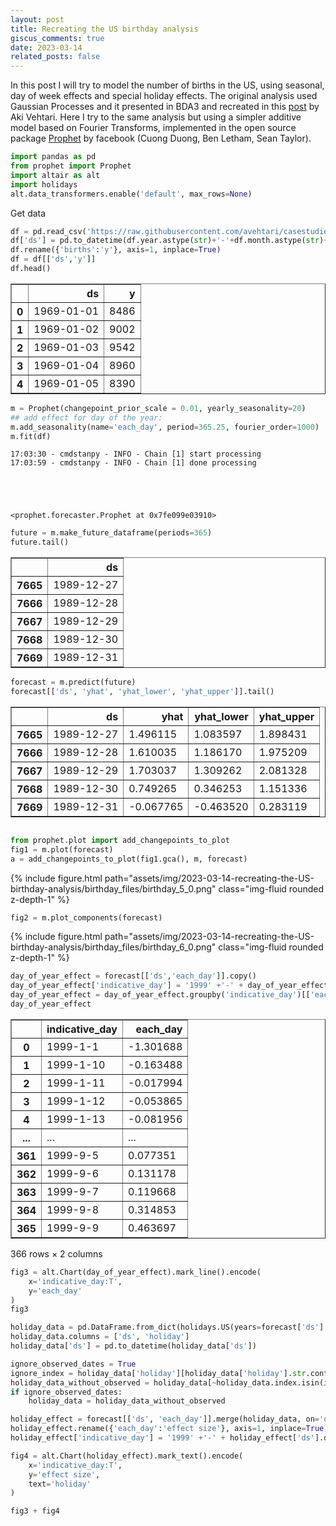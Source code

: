 ```yaml
---
layout: post
title: Recreating the US birthday analysis
giscus_comments: true
date: 2023-03-14
related_posts: false
---
```


In this post I will try to model the number of births in the US, using seasonal, day of week effects and special holiday effects. 
The original analysis used Gaussian Processes and it presented in BDA3 and recreated in this [post](https://avehtari.github.io/casestudies/Birthdays/birthdays.html) by Aki Vehtari.
Here I try to the same analysis but using a simpler additive model based on Fourier Transforms, implemented in the open source package [Prophet](https://facebook.github.io/prophet/) by facebook (Cuong Duong, Ben Letham, Sean Taylor).


```python
import pandas as pd
from prophet import Prophet
import altair as alt
import holidays
alt.data_transformers.enable('default', max_rows=None)
```

Get data
```python
df = pd.read_csv('https://raw.githubusercontent.com/avehtari/casestudies/master/Birthdays/data/births_usa_1969.csv')
df['ds'] = pd.to_datetime(df.year.astype(str)+'-'+df.month.astype(str)+'-'+df.day.astype(str))
df.rename({'births':'y'}, axis=1, inplace=True)
df = df[['ds','y']]
df.head()
```




<div>
<style scoped>
    .dataframe tbody tr th:only-of-type {
        vertical-align: middle;
    }

    .dataframe tbody tr th {
        vertical-align: top;
    }

    .dataframe thead th {
        text-align: right;
    }
</style>
<table border="1" class="dataframe">
  <thead>
    <tr style="text-align: right;">
      <th></th>
      <th>ds</th>
      <th>y</th>
    </tr>
  </thead>
  <tbody>
    <tr>
      <th>0</th>
      <td>1969-01-01</td>
      <td>8486</td>
    </tr>
    <tr>
      <th>1</th>
      <td>1969-01-02</td>
      <td>9002</td>
    </tr>
    <tr>
      <th>2</th>
      <td>1969-01-03</td>
      <td>9542</td>
    </tr>
    <tr>
      <th>3</th>
      <td>1969-01-04</td>
      <td>8960</td>
    </tr>
    <tr>
      <th>4</th>
      <td>1969-01-05</td>
      <td>8390</td>
    </tr>
  </tbody>
</table>
</div>


```python
m = Prophet(changepoint_prior_scale = 0.01, yearly_seasonality=20)
## add effect for day of the year: 
m.add_seasonality(name='each_day', period=365.25, fourier_order=1000)
m.fit(df)
```

    17:03:30 - cmdstanpy - INFO - Chain [1] start processing
    17:03:59 - cmdstanpy - INFO - Chain [1] done processing





    <prophet.forecaster.Prophet at 0x7fe099e03910>




```python
future = m.make_future_dataframe(periods=365)
future.tail()
```




<div>
<style scoped>
    .dataframe tbody tr th:only-of-type {
        vertical-align: middle;
    }

    .dataframe tbody tr th {
        vertical-align: top;
    }

    .dataframe thead th {
        text-align: right;
    }
</style>
<table border="1" class="dataframe">
  <thead>
    <tr style="text-align: right;">
      <th></th>
      <th>ds</th>
    </tr>
  </thead>
  <tbody>
    <tr>
      <th>7665</th>
      <td>1989-12-27</td>
    </tr>
    <tr>
      <th>7666</th>
      <td>1989-12-28</td>
    </tr>
    <tr>
      <th>7667</th>
      <td>1989-12-29</td>
    </tr>
    <tr>
      <th>7668</th>
      <td>1989-12-30</td>
    </tr>
    <tr>
      <th>7669</th>
      <td>1989-12-31</td>
    </tr>
  </tbody>
</table>
</div>




```python
forecast = m.predict(future)
forecast[['ds', 'yhat', 'yhat_lower', 'yhat_upper']].tail()
```




<div>
<style scoped>
    .dataframe tbody tr th:only-of-type {
        vertical-align: middle;
    }

    .dataframe tbody tr th {
        vertical-align: top;
    }

    .dataframe thead th {
        text-align: right;
    }
</style>
<table border="1" class="dataframe">
  <thead>
    <tr style="text-align: right;">
      <th></th>
      <th>ds</th>
      <th>yhat</th>
      <th>yhat_lower</th>
      <th>yhat_upper</th>
    </tr>
  </thead>
  <tbody>
    <tr>
      <th>7665</th>
      <td>1989-12-27</td>
      <td>1.496115</td>
      <td>1.083597</td>
      <td>1.898431</td>
    </tr>
    <tr>
      <th>7666</th>
      <td>1989-12-28</td>
      <td>1.610035</td>
      <td>1.186170</td>
      <td>1.975209</td>
    </tr>
    <tr>
      <th>7667</th>
      <td>1989-12-29</td>
      <td>1.703037</td>
      <td>1.309262</td>
      <td>2.081328</td>
    </tr>
    <tr>
      <th>7668</th>
      <td>1989-12-30</td>
      <td>0.749265</td>
      <td>0.346253</td>
      <td>1.151336</td>
    </tr>
    <tr>
      <th>7669</th>
      <td>1989-12-31</td>
      <td>-0.067765</td>
      <td>-0.463520</td>
      <td>0.283119</td>
    </tr>
  </tbody>
</table>
</div>




```python

from prophet.plot import add_changepoints_to_plot
fig1 = m.plot(forecast)
a = add_changepoints_to_plot(fig1.gca(), m, forecast)
```


    
<div class="col-sm mt-3 mt-md-0">{% include figure.html path="assets/img/2023-03-14-recreating-the-US-birthday-analysis/birthday_files/birthday_5_0.png" class="img-fluid rounded z-depth-1" %} </div>


```python
fig2 = m.plot_components(forecast)

```
    
<div class="col-sm mt-3 mt-md-0">{% include figure.html path="assets/img/2023-03-14-recreating-the-US-birthday-analysis/birthday_files/birthday_6_0.png" class="img-fluid rounded z-depth-1" %} </div>
    



```python
day_of_year_effect = forecast[['ds','each_day']].copy()
day_of_year_effect['indicative_day'] = '1999' +'-' + day_of_year_effect['ds'].dt.month.astype(str) +'-' + day_of_year_effect['ds'].dt.day.astype(str)
day_of_year_effect = day_of_year_effect.groupby('indicative_day')[['each_day']].mean().reset_index()
day_of_year_effect
```




<div>
<style scoped>
    .dataframe tbody tr th:only-of-type {
        vertical-align: middle;
    }

    .dataframe tbody tr th {
        vertical-align: top;
    }

    .dataframe thead th {
        text-align: right;
    }
</style>
<table border="1" class="dataframe">
  <thead>
    <tr style="text-align: right;">
      <th></th>
      <th>indicative_day</th>
      <th>each_day</th>
    </tr>
  </thead>
  <tbody>
    <tr>
      <th>0</th>
      <td>1999-1-1</td>
      <td>-1.301688</td>
    </tr>
    <tr>
      <th>1</th>
      <td>1999-1-10</td>
      <td>-0.163488</td>
    </tr>
    <tr>
      <th>2</th>
      <td>1999-1-11</td>
      <td>-0.017994</td>
    </tr>
    <tr>
      <th>3</th>
      <td>1999-1-12</td>
      <td>-0.053865</td>
    </tr>
    <tr>
      <th>4</th>
      <td>1999-1-13</td>
      <td>-0.081956</td>
    </tr>
    <tr>
      <th>...</th>
      <td>...</td>
      <td>...</td>
    </tr>
    <tr>
      <th>361</th>
      <td>1999-9-5</td>
      <td>0.077351</td>
    </tr>
    <tr>
      <th>362</th>
      <td>1999-9-6</td>
      <td>0.131178</td>
    </tr>
    <tr>
      <th>363</th>
      <td>1999-9-7</td>
      <td>0.119668</td>
    </tr>
    <tr>
      <th>364</th>
      <td>1999-9-8</td>
      <td>0.314853</td>
    </tr>
    <tr>
      <th>365</th>
      <td>1999-9-9</td>
      <td>0.463697</td>
    </tr>
  </tbody>
</table>
<p>366 rows × 2 columns</p>
</div>




```python
fig3 = alt.Chart(day_of_year_effect).mark_line().encode(
    x='indicative_day:T',
    y='each_day'
)
fig3
```





<div id="altair-viz-590bf83eb3014f548538a076eca95d48"></div>
<script type="text/javascript">
  var VEGA_DEBUG = (typeof VEGA_DEBUG == "undefined") ? {} : VEGA_DEBUG;
  (function(spec, embedOpt){
    let outputDiv = document.currentScript.previousElementSibling;
    if (outputDiv.id !== "altair-viz-590bf83eb3014f548538a076eca95d48") {
      outputDiv = document.getElementById("altair-viz-590bf83eb3014f548538a076eca95d48");
    }
    const paths = {
      "vega": "https://cdn.jsdelivr.net/npm//vega@5?noext",
      "vega-lib": "https://cdn.jsdelivr.net/npm//vega-lib?noext",
      "vega-lite": "https://cdn.jsdelivr.net/npm//vega-lite@4.17.0?noext",
      "vega-embed": "https://cdn.jsdelivr.net/npm//vega-embed@6?noext",
    };

    function maybeLoadScript(lib, version) {
      var key = `${lib.replace("-", "")}_version`;
      return (VEGA_DEBUG[key] == version) ?
        Promise.resolve(paths[lib]) :
        new Promise(function(resolve, reject) {
          var s = document.createElement('script');
          document.getElementsByTagName("head")[0].appendChild(s);
          s.async = true;
          s.onload = () => {
            VEGA_DEBUG[key] = version;
            return resolve(paths[lib]);
          };
          s.onerror = () => reject(`Error loading script: ${paths[lib]}`);
          s.src = paths[lib];
        });
    }

    function showError(err) {
      outputDiv.innerHTML = `<div class="error" style="color:red;">${err}</div>`;
      throw err;
    }

    function displayChart(vegaEmbed) {
      vegaEmbed(outputDiv, spec, embedOpt)
        .catch(err => showError(`Javascript Error: ${err.message}<br>This usually means there's a typo in your chart specification. See the javascript console for the full traceback.`));
    }

    if(typeof define === "function" && define.amd) {
      requirejs.config({paths});
      require(["vega-embed"], displayChart, err => showError(`Error loading script: ${err.message}`));
    } else {
      maybeLoadScript("vega", "5")
        .then(() => maybeLoadScript("vega-lite", "4.17.0"))
        .then(() => maybeLoadScript("vega-embed", "6"))
        .catch(showError)
        .then(() => displayChart(vegaEmbed));
    }
  })({"config": {"view": {"continuousWidth": 400, "continuousHeight": 300}}, "data": {"name": "data-d6a4fe4b6c7f80adbcc45ab77e5c4508"}, "mark": "line", "encoding": {"x": {"field": "indicative_day", "type": "temporal"}, "y": {"field": "each_day", "type": "quantitative"}}, "$schema": "https://vega.github.io/schema/vega-lite/v4.17.0.json", "datasets": {"data-d6a4fe4b6c7f80adbcc45ab77e5c4508": [{"indicative_day": "1999-1-1", "each_day": -1.3016875285020422}, {"indicative_day": "1999-1-10", "each_day": -0.16348779645429776}, {"indicative_day": "1999-1-11", "each_day": -0.01799363473229105}, {"indicative_day": "1999-1-12", "each_day": -0.053864714811325556}, {"indicative_day": "1999-1-13", "each_day": -0.08195612409002818}, {"indicative_day": "1999-1-14", "each_day": -0.008688157468319534}, {"indicative_day": "1999-1-15", "each_day": -0.1077907759736848}, {"indicative_day": "1999-1-16", "each_day": -0.15654385325658118}, {"indicative_day": "1999-1-17", "each_day": -0.11327166657905499}, {"indicative_day": "1999-1-18", "each_day": -0.018325786951498894}, {"indicative_day": "1999-1-19", "each_day": -0.0550319646494107}, {"indicative_day": "1999-1-2", "each_day": -0.7940519061976484}, {"indicative_day": "1999-1-20", "each_day": -0.0739775903932631}, {"indicative_day": "1999-1-21", "each_day": -0.09966364345705354}, {"indicative_day": "1999-1-22", "each_day": -0.12716131314977103}, {"indicative_day": "1999-1-23", "each_day": -0.1759473082343611}, {"indicative_day": "1999-1-24", "each_day": -0.12606379621640026}, {"indicative_day": "1999-1-25", "each_day": -0.03244405748456434}, {"indicative_day": "1999-1-26", "each_day": -0.06733310638215294}, {"indicative_day": "1999-1-27", "each_day": -0.0760745101028437}, {"indicative_day": "1999-1-28", "each_day": -0.09360237469207534}, {"indicative_day": "1999-1-29", "each_day": -0.15886691634586803}, {"indicative_day": "1999-1-3", "each_day": -0.28328552464135265}, {"indicative_day": "1999-1-30", "each_day": -0.17254431073057888}, {"indicative_day": "1999-1-31", "each_day": -0.18472488039314644}, {"indicative_day": "1999-1-4", "each_day": -0.15351797251221702}, {"indicative_day": "1999-1-5", "each_day": -0.17984254588407791}, {"indicative_day": "1999-1-6", "each_day": -0.14312867596138898}, {"indicative_day": "1999-1-7", "each_day": -0.1504527587932818}, {"indicative_day": "1999-1-8", "each_day": -0.23718758734288178}, {"indicative_day": "1999-1-9", "each_day": -0.32163476756435966}, {"indicative_day": "1999-10-1", "each_day": 0.2699720545067486}, {"indicative_day": "1999-10-10", "each_day": 0.19135574568236033}, {"indicative_day": "1999-10-11", "each_day": 0.0563194193709628}, {"indicative_day": "1999-10-12", "each_day": 0.08229854826367111}, {"indicative_day": "1999-10-13", "each_day": -0.03682189218454544}, {"indicative_day": "1999-10-14", "each_day": 0.08728773290857703}, {"indicative_day": "1999-10-15", "each_day": 0.08354594912193834}, {"indicative_day": "1999-10-16", "each_day": 0.0017075501045705054}, {"indicative_day": "1999-10-17", "each_day": -0.008495581540153447}, {"indicative_day": "1999-10-18", "each_day": -0.054849720215038804}, {"indicative_day": "1999-10-19", "each_day": -0.04650212402519236}, {"indicative_day": "1999-10-2", "each_day": 0.24509803004906086}, {"indicative_day": "1999-10-20", "each_day": -0.037074343459821094}, {"indicative_day": "1999-10-21", "each_day": 0.02275891254015478}, {"indicative_day": "1999-10-22", "each_day": -0.0560327514422193}, {"indicative_day": "1999-10-23", "each_day": -0.07906802174937522}, {"indicative_day": "1999-10-24", "each_day": -0.06626835943085178}, {"indicative_day": "1999-10-25", "each_day": -0.018637260642223992}, {"indicative_day": "1999-10-26", "each_day": 0.006949742980155991}, {"indicative_day": "1999-10-27", "each_day": -0.008264438573951136}, {"indicative_day": "1999-10-28", "each_day": -0.004817698724890104}, {"indicative_day": "1999-10-29", "each_day": -0.08477910037569314}, {"indicative_day": "1999-10-3", "each_day": 0.20533699845193856}, {"indicative_day": "1999-10-30", "each_day": -0.06817678753319198}, {"indicative_day": "1999-10-31", "each_day": -0.21182436765428725}, {"indicative_day": "1999-10-4", "each_day": 0.18090231169802923}, {"indicative_day": "1999-10-5", "each_day": 0.1847259524312019}, {"indicative_day": "1999-10-6", "each_day": 0.1597747312193126}, {"indicative_day": "1999-10-7", "each_day": 0.13590228648734273}, {"indicative_day": "1999-10-8", "each_day": 0.1059203636079626}, {"indicative_day": "1999-10-9", "each_day": 0.1191230068841606}, {"indicative_day": "1999-11-1", "each_day": -0.029179053762674087}, {"indicative_day": "1999-11-10", "each_day": -0.023389783914108828}, {"indicative_day": "1999-11-11", "each_day": -0.014957635554108076}, {"indicative_day": "1999-11-12", "each_day": -0.09864887571681405}, {"indicative_day": "1999-11-13", "each_day": -0.13554905417315694}, {"indicative_day": "1999-11-14", "each_day": -0.03974003395811995}, {"indicative_day": "1999-11-15", "each_day": -0.026340748902997962}, {"indicative_day": "1999-11-16", "each_day": -0.03185591759669193}, {"indicative_day": "1999-11-17", "each_day": 0.012553079318899965}, {"indicative_day": "1999-11-18", "each_day": 0.055088461519160935}, {"indicative_day": "1999-11-19", "each_day": 0.03470492685356789}, {"indicative_day": "1999-11-2", "each_day": -0.08991647308027943}, {"indicative_day": "1999-11-20", "each_day": 0.07396419140459323}, {"indicative_day": "1999-11-21", "each_day": 0.05176887787211161}, {"indicative_day": "1999-11-22", "each_day": -0.22188466326159398}, {"indicative_day": "1999-11-23", "each_day": -0.16925033572342948}, {"indicative_day": "1999-11-24", "each_day": -0.2515315947049744}, {"indicative_day": "1999-11-25", "each_day": -0.22740690806910627}, {"indicative_day": "1999-11-26", "each_day": -0.33273235039151206}, {"indicative_day": "1999-11-27", "each_day": -0.3950897935427841}, {"indicative_day": "1999-11-28", "each_day": -0.26120540761382355}, {"indicative_day": "1999-11-29", "each_day": -0.0373285681011555}, {"indicative_day": "1999-11-3", "each_day": -0.014390500662336733}, {"indicative_day": "1999-11-30", "each_day": 0.06504403049763549}, {"indicative_day": "1999-11-4", "each_day": 0.030162724528828257}, {"indicative_day": "1999-11-5", "each_day": -0.042835992621528804}, {"indicative_day": "1999-11-6", "each_day": -0.06889453215681651}, {"indicative_day": "1999-11-7", "each_day": -0.023822405204814275}, {"indicative_day": "1999-11-8", "each_day": -0.02166626989496563}, {"indicative_day": "1999-11-9", "each_day": -0.025578211476639627}, {"indicative_day": "1999-12-1", "each_day": 0.10401354228046564}, {"indicative_day": "1999-12-10", "each_day": -0.13359609396649152}, {"indicative_day": "1999-12-11", "each_day": -0.16188036922299118}, {"indicative_day": "1999-12-12", "each_day": -0.06760472655291146}, {"indicative_day": "1999-12-13", "each_day": -0.2085361305989857}, {"indicative_day": "1999-12-14", "each_day": -0.052789447207455896}, {"indicative_day": "1999-12-15", "each_day": 0.09893610295773993}, {"indicative_day": "1999-12-16", "each_day": 0.19431548118825498}, {"indicative_day": "1999-12-17", "each_day": 0.19630601642467238}, {"indicative_day": "1999-12-18", "each_day": 0.2488535058391148}, {"indicative_day": "1999-12-19", "each_day": 0.32395140300890324}, {"indicative_day": "1999-12-2", "each_day": 0.0759026251936204}, {"indicative_day": "1999-12-20", "each_day": 0.2566057775273213}, {"indicative_day": "1999-12-21", "each_day": 0.11914363975423115}, {"indicative_day": "1999-12-22", "each_day": -0.21284528491705623}, {"indicative_day": "1999-12-23", "each_day": -0.548895074575928}, {"indicative_day": "1999-12-24", "each_day": -1.1273516996711745}, {"indicative_day": "1999-12-25", "each_day": -1.5481635013715147}, {"indicative_day": "1999-12-26", "each_day": -0.577772031899057}, {"indicative_day": "1999-12-27", "each_day": 0.32100230861634876}, {"indicative_day": "1999-12-28", "each_day": 0.6166993288924372}, {"indicative_day": "1999-12-29", "each_day": 0.6618072434220138}, {"indicative_day": "1999-12-3", "each_day": -0.05317939003583895}, {"indicative_day": "1999-12-30", "each_day": 0.758022899242529}, {"indicative_day": "1999-12-31", "each_day": 0.2143427427249748}, {"indicative_day": "1999-12-4", "each_day": -0.07758362788593239}, {"indicative_day": "1999-12-5", "each_day": -0.06237055231803472}, {"indicative_day": "1999-12-6", "each_day": -0.11300850513852219}, {"indicative_day": "1999-12-7", "each_day": -0.15229887231388348}, {"indicative_day": "1999-12-8", "each_day": -0.07210520053825505}, {"indicative_day": "1999-12-9", "each_day": -0.11129442326962635}, {"indicative_day": "1999-2-1", "each_day": -0.06435705205543062}, {"indicative_day": "1999-2-10", "each_day": -0.02547983596826729}, {"indicative_day": "1999-2-11", "each_day": -0.07859959727148906}, {"indicative_day": "1999-2-12", "each_day": -0.00489352145947125}, {"indicative_day": "1999-2-13", "each_day": -0.2530180114222627}, {"indicative_day": "1999-2-14", "each_day": 0.216600578388773}, {"indicative_day": "1999-2-15", "each_day": -0.05332339130364079}, {"indicative_day": "1999-2-16", "each_day": -0.08735200557748343}, {"indicative_day": "1999-2-17", "each_day": -0.04637955956264119}, {"indicative_day": "1999-2-18", "each_day": -0.06994953126946553}, {"indicative_day": "1999-2-19", "each_day": -0.13044081371976887}, {"indicative_day": "1999-2-2", "each_day": 0.002222370899137386}, {"indicative_day": "1999-2-20", "each_day": -0.043533187078643995}, {"indicative_day": "1999-2-21", "each_day": -0.1142196099616656}, {"indicative_day": "1999-2-22", "each_day": 0.02935696990236951}, {"indicative_day": "1999-2-23", "each_day": -0.03611217531919976}, {"indicative_day": "1999-2-24", "each_day": 0.0181391913842484}, {"indicative_day": "1999-2-25", "each_day": -0.0021711879290748776}, {"indicative_day": "1999-2-26", "each_day": -0.06933866755766956}, {"indicative_day": "1999-2-27", "each_day": -0.1593626855923896}, {"indicative_day": "1999-2-28", "each_day": -0.09216299325839608}, {"indicative_day": "1999-2-29", "each_day": -0.44549831550734603}, {"indicative_day": "1999-2-3", "each_day": -0.04066016379047365}, {"indicative_day": "1999-2-4", "each_day": -0.11810217557578499}, {"indicative_day": "1999-2-5", "each_day": -0.12631100446679439}, {"indicative_day": "1999-2-6", "each_day": -0.1393593847629202}, {"indicative_day": "1999-2-7", "each_day": -0.1324764892376433}, {"indicative_day": "1999-2-8", "each_day": -0.10013121692211198}, {"indicative_day": "1999-2-9", "each_day": -0.09887056478735885}, {"indicative_day": "1999-3-1", "each_day": -0.010503177820420224}, {"indicative_day": "1999-3-10", "each_day": -0.0414834631652652}, {"indicative_day": "1999-3-11", "each_day": -0.03994453048199231}, {"indicative_day": "1999-3-12", "each_day": -0.07041506645327267}, {"indicative_day": "1999-3-13", "each_day": -0.19688582492442114}, {"indicative_day": "1999-3-14", "each_day": -0.07248640645931277}, {"indicative_day": "1999-3-15", "each_day": -0.0999839026775785}, {"indicative_day": "1999-3-16", "each_day": -0.09493473781645842}, {"indicative_day": "1999-3-17", "each_day": 0.04060062388540702}, {"indicative_day": "1999-3-18", "each_day": -0.06460253583197259}, {"indicative_day": "1999-3-19", "each_day": -0.10066636694318276}, {"indicative_day": "1999-3-2", "each_day": -0.0493062641142164}, {"indicative_day": "1999-3-20", "each_day": -0.09006730494194792}, {"indicative_day": "1999-3-21", "each_day": -0.07642175739316939}, {"indicative_day": "1999-3-22", "each_day": -0.10571058527452382}, {"indicative_day": "1999-3-23", "each_day": -0.10288699440313592}, {"indicative_day": "1999-3-24", "each_day": -0.1338877842095682}, {"indicative_day": "1999-3-25", "each_day": -0.04901907245274005}, {"indicative_day": "1999-3-26", "each_day": -0.12302799508038144}, {"indicative_day": "1999-3-27", "each_day": -0.12341707152578704}, {"indicative_day": "1999-3-28", "each_day": -0.08558146693346781}, {"indicative_day": "1999-3-29", "each_day": -0.07159252758886636}, {"indicative_day": "1999-3-3", "each_day": 0.08125596181417002}, {"indicative_day": "1999-3-30", "each_day": -0.12466324642339413}, {"indicative_day": "1999-3-31", "each_day": -0.10096162051643393}, {"indicative_day": "1999-3-4", "each_day": -0.004549851141679937}, {"indicative_day": "1999-3-5", "each_day": -0.06574174837981239}, {"indicative_day": "1999-3-6", "each_day": -0.10283132762499585}, {"indicative_day": "1999-3-7", "each_day": -0.09074244245373297}, {"indicative_day": "1999-3-8", "each_day": -0.0240996356994655}, {"indicative_day": "1999-3-9", "each_day": -0.12307067467508097}, {"indicative_day": "1999-4-1", "each_day": -0.27813009284079404}, {"indicative_day": "1999-4-10", "each_day": -0.1983617499587368}, {"indicative_day": "1999-4-11", "each_day": -0.18922493945497443}, {"indicative_day": "1999-4-12", "each_day": -0.1558209654000536}, {"indicative_day": "1999-4-13", "each_day": -0.2647262766191971}, {"indicative_day": "1999-4-14", "each_day": -0.13903648015305498}, {"indicative_day": "1999-4-15", "each_day": -0.09413870724901886}, {"indicative_day": "1999-4-16", "each_day": -0.16627569810560888}, {"indicative_day": "1999-4-17", "each_day": -0.1935266123402108}, {"indicative_day": "1999-4-18", "each_day": -0.13419590492530956}, {"indicative_day": "1999-4-19", "each_day": -0.15389974316949076}, {"indicative_day": "1999-4-2", "each_day": -0.048032555383991794}, {"indicative_day": "1999-4-20", "each_day": -0.20410370016894946}, {"indicative_day": "1999-4-21", "each_day": -0.16867498926517982}, {"indicative_day": "1999-4-22", "each_day": -0.12012110437665081}, {"indicative_day": "1999-4-23", "each_day": -0.18513807494689016}, {"indicative_day": "1999-4-24", "each_day": -0.23749166137360025}, {"indicative_day": "1999-4-25", "each_day": -0.1938431165747881}, {"indicative_day": "1999-4-26", "each_day": -0.15539881202266573}, {"indicative_day": "1999-4-27", "each_day": -0.23751519757953485}, {"indicative_day": "1999-4-28", "each_day": -0.17453476262401904}, {"indicative_day": "1999-4-29", "each_day": -0.25131263201931875}, {"indicative_day": "1999-4-3", "each_day": -0.1402776478548151}, {"indicative_day": "1999-4-30", "each_day": -0.23902573497889681}, {"indicative_day": "1999-4-4", "each_day": -0.08807977708551251}, {"indicative_day": "1999-4-5", "each_day": -0.18865467704934713}, {"indicative_day": "1999-4-6", "each_day": -0.14206587723815636}, {"indicative_day": "1999-4-7", "each_day": -0.13869772175982817}, {"indicative_day": "1999-4-8", "each_day": -0.10365725232611556}, {"indicative_day": "1999-4-9", "each_day": -0.20072669665329343}, {"indicative_day": "1999-5-1", "each_day": -0.10773736812802982}, {"indicative_day": "1999-5-10", "each_day": -0.1170170557241572}, {"indicative_day": "1999-5-11", "each_day": -0.129733452815525}, {"indicative_day": "1999-5-12", "each_day": -0.14023540765404738}, {"indicative_day": "1999-5-13", "each_day": -0.21604991315333294}, {"indicative_day": "1999-5-14", "each_day": -0.19620426022114032}, {"indicative_day": "1999-5-15", "each_day": -0.12259273552223587}, {"indicative_day": "1999-5-16", "each_day": -0.15048456199136465}, {"indicative_day": "1999-5-17", "each_day": -0.14953105405337247}, {"indicative_day": "1999-5-18", "each_day": -0.12373936820474798}, {"indicative_day": "1999-5-19", "each_day": -0.1263494301757375}, {"indicative_day": "1999-5-2", "each_day": -0.15865650347302923}, {"indicative_day": "1999-5-20", "each_day": 0.023363982654586894}, {"indicative_day": "1999-5-21", "each_day": -0.11170212236648769}, {"indicative_day": "1999-5-22", "each_day": -0.06681430686027666}, {"indicative_day": "1999-5-23", "each_day": -0.04819078827573551}, {"indicative_day": "1999-5-24", "each_day": -0.041344016816070604}, {"indicative_day": "1999-5-25", "each_day": -0.14247268313353828}, {"indicative_day": "1999-5-26", "each_day": -0.21993304274726752}, {"indicative_day": "1999-5-27", "each_day": -0.09739818525245514}, {"indicative_day": "1999-5-28", "each_day": -0.20795025112031723}, {"indicative_day": "1999-5-29", "each_day": -0.07381276800773288}, {"indicative_day": "1999-5-3", "each_day": -0.18173242053280464}, {"indicative_day": "1999-5-30", "each_day": -0.2712715632682913}, {"indicative_day": "1999-5-31", "each_day": -0.20582763655059272}, {"indicative_day": "1999-5-4", "each_day": -0.2232743072411659}, {"indicative_day": "1999-5-5", "each_day": -0.10808888418146147}, {"indicative_day": "1999-5-6", "each_day": -0.13569847573247174}, {"indicative_day": "1999-5-7", "each_day": -0.1660308596346734}, {"indicative_day": "1999-5-8", "each_day": -0.16687920605317946}, {"indicative_day": "1999-5-9", "each_day": -0.20131928229046758}, {"indicative_day": "1999-6-1", "each_day": 0.0031393828060392428}, {"indicative_day": "1999-6-10", "each_day": 0.020375657469869888}, {"indicative_day": "1999-6-11", "each_day": -0.07536102595926605}, {"indicative_day": "1999-6-12", "each_day": -0.06301264390616398}, {"indicative_day": "1999-6-13", "each_day": -0.1927039058781133}, {"indicative_day": "1999-6-14", "each_day": -0.04448357339348485}, {"indicative_day": "1999-6-15", "each_day": -0.056497299033614855}, {"indicative_day": "1999-6-16", "each_day": 0.0449718850629673}, {"indicative_day": "1999-6-17", "each_day": 0.04202003315778706}, {"indicative_day": "1999-6-18", "each_day": -0.04220860251531061}, {"indicative_day": "1999-6-19", "each_day": -0.07015889910764217}, {"indicative_day": "1999-6-2", "each_day": 0.006004489749509827}, {"indicative_day": "1999-6-20", "each_day": 0.04036409398708781}, {"indicative_day": "1999-6-21", "each_day": -0.049016920846756046}, {"indicative_day": "1999-6-22", "each_day": -0.029756572704545407}, {"indicative_day": "1999-6-23", "each_day": -0.030250205211860587}, {"indicative_day": "1999-6-24", "each_day": 0.04509681824756376}, {"indicative_day": "1999-6-25", "each_day": 0.03934134598483708}, {"indicative_day": "1999-6-26", "each_day": 0.03710966324617169}, {"indicative_day": "1999-6-27", "each_day": 0.03706598384207201}, {"indicative_day": "1999-6-28", "each_day": 0.11552889597889687}, {"indicative_day": "1999-6-29", "each_day": 0.09000949710584007}, {"indicative_day": "1999-6-3", "each_day": -0.041909219225374245}, {"indicative_day": "1999-6-30", "each_day": 0.17955007669869336}, {"indicative_day": "1999-6-4", "each_day": -0.10737931970041374}, {"indicative_day": "1999-6-5", "each_day": -0.10710140528374078}, {"indicative_day": "1999-6-6", "each_day": 0.005620646150415896}, {"indicative_day": "1999-6-7", "each_day": -0.09151471433257388}, {"indicative_day": "1999-6-8", "each_day": -0.14809635957494485}, {"indicative_day": "1999-6-9", "each_day": -0.05260643262436998}, {"indicative_day": "1999-7-1", "each_day": 0.2454452086345132}, {"indicative_day": "1999-7-10", "each_day": 0.2535695046449866}, {"indicative_day": "1999-7-11", "each_day": 0.13445467801935007}, {"indicative_day": "1999-7-12", "each_day": 0.10106931997093069}, {"indicative_day": "1999-7-13", "each_day": 0.02859601809172114}, {"indicative_day": "1999-7-14", "each_day": 0.24145060249867914}, {"indicative_day": "1999-7-15", "each_day": 0.2917574286799216}, {"indicative_day": "1999-7-16", "each_day": 0.2083251954797649}, {"indicative_day": "1999-7-17", "each_day": 0.19049432002148037}, {"indicative_day": "1999-7-18", "each_day": 0.11279687915007211}, {"indicative_day": "1999-7-19", "each_day": 0.12492356547410453}, {"indicative_day": "1999-7-2", "each_day": 0.2471222204953866}, {"indicative_day": "1999-7-20", "each_day": 0.22730202650647152}, {"indicative_day": "1999-7-21", "each_day": 0.19374655609743657}, {"indicative_day": "1999-7-22", "each_day": 0.281150036969938}, {"indicative_day": "1999-7-23", "each_day": 0.21279038616153056}, {"indicative_day": "1999-7-24", "each_day": 0.18193566462857125}, {"indicative_day": "1999-7-25", "each_day": 0.1811923123857468}, {"indicative_day": "1999-7-26", "each_day": 0.1897136387289007}, {"indicative_day": "1999-7-27", "each_day": 0.2564117506058412}, {"indicative_day": "1999-7-28", "each_day": 0.2797254144166218}, {"indicative_day": "1999-7-29", "each_day": 0.30681610065507636}, {"indicative_day": "1999-7-3", "each_day": 0.04160125083386287}, {"indicative_day": "1999-7-30", "each_day": 0.2212272267263563}, {"indicative_day": "1999-7-31", "each_day": 0.18226974437994667}, {"indicative_day": "1999-7-4", "each_day": -0.9173376168596974}, {"indicative_day": "1999-7-5", "each_day": -0.20499297465590618}, {"indicative_day": "1999-7-6", "each_day": 0.22734043509399415}, {"indicative_day": "1999-7-7", "each_day": 0.42619554545469523}, {"indicative_day": "1999-7-8", "each_day": 0.4151204436215464}, {"indicative_day": "1999-7-9", "each_day": 0.26541166611286476}, {"indicative_day": "1999-8-1", "each_day": 0.2219734093079857}, {"indicative_day": "1999-8-10", "each_day": 0.2542582438704688}, {"indicative_day": "1999-8-11", "each_day": 0.2022414488256}, {"indicative_day": "1999-8-12", "each_day": 0.3333299057905831}, {"indicative_day": "1999-8-13", "each_day": 0.16290892623806216}, {"indicative_day": "1999-8-14", "each_day": 0.2650724194957417}, {"indicative_day": "1999-8-15", "each_day": 0.2831040030741819}, {"indicative_day": "1999-8-16", "each_day": 0.23676588632206677}, {"indicative_day": "1999-8-17", "each_day": 0.2250079750530002}, {"indicative_day": "1999-8-18", "each_day": 0.2649634778923896}, {"indicative_day": "1999-8-19", "each_day": 0.270077565447041}, {"indicative_day": "1999-8-2", "each_day": 0.17841942456762}, {"indicative_day": "1999-8-20", "each_day": 0.25514799207548566}, {"indicative_day": "1999-8-21", "each_day": 0.2123443851739204}, {"indicative_day": "1999-8-22", "each_day": 0.18512898072052084}, {"indicative_day": "1999-8-23", "each_day": 0.15733066710659077}, {"indicative_day": "1999-8-24", "each_day": 0.16321014360438146}, {"indicative_day": "1999-8-25", "each_day": 0.21367218817806022}, {"indicative_day": "1999-8-26", "each_day": 0.3241495055001735}, {"indicative_day": "1999-8-27", "each_day": 0.2720616673968796}, {"indicative_day": "1999-8-28", "each_day": 0.30608224866556355}, {"indicative_day": "1999-8-29", "each_day": 0.2567738461058104}, {"indicative_day": "1999-8-3", "each_day": 0.21724239019405028}, {"indicative_day": "1999-8-30", "each_day": 0.2746452681732259}, {"indicative_day": "1999-8-31", "each_day": 0.26349011297317615}, {"indicative_day": "1999-8-4", "each_day": 0.16894387101379701}, {"indicative_day": "1999-8-5", "each_day": 0.20483418135890546}, {"indicative_day": "1999-8-6", "each_day": 0.21857159334781645}, {"indicative_day": "1999-8-7", "each_day": 0.23299080505285277}, {"indicative_day": "1999-8-8", "each_day": 0.36742669744630757}, {"indicative_day": "1999-8-9", "each_day": 0.21175001728361545}, {"indicative_day": "1999-9-1", "each_day": -0.06585960759346099}, {"indicative_day": "1999-9-10", "each_day": 0.36102343182080937}, {"indicative_day": "1999-9-11", "each_day": 0.29867270422110004}, {"indicative_day": "1999-9-12", "each_day": 0.2973214291365146}, {"indicative_day": "1999-9-13", "each_day": 0.1801757429026565}, {"indicative_day": "1999-9-14", "each_day": 0.3423339938280492}, {"indicative_day": "1999-9-15", "each_day": 0.32956233575004656}, {"indicative_day": "1999-9-16", "each_day": 0.43465697534240216}, {"indicative_day": "1999-9-17", "each_day": 0.35897833525104367}, {"indicative_day": "1999-9-18", "each_day": 0.35449977476647154}, {"indicative_day": "1999-9-19", "each_day": 0.3811784184389873}, {"indicative_day": "1999-9-2", "each_day": 0.05103112458139436}, {"indicative_day": "1999-9-20", "each_day": 0.42353301647346064}, {"indicative_day": "1999-9-21", "each_day": 0.41018707515067226}, {"indicative_day": "1999-9-22", "each_day": 0.4084152924209283}, {"indicative_day": "1999-9-23", "each_day": 0.4191223432066638}, {"indicative_day": "1999-9-24", "each_day": 0.37188527140754524}, {"indicative_day": "1999-9-25", "each_day": 0.3701597397391732}, {"indicative_day": "1999-9-26", "each_day": 0.408371057246445}, {"indicative_day": "1999-9-27", "each_day": 0.37489745046336526}, {"indicative_day": "1999-9-28", "each_day": 0.29524320383300207}, {"indicative_day": "1999-9-29", "each_day": 0.31193032592517655}, {"indicative_day": "1999-9-3", "each_day": 0.10156705083010882}, {"indicative_day": "1999-9-30", "each_day": 0.34312741580732004}, {"indicative_day": "1999-9-4", "each_day": 0.1912222605888119}, {"indicative_day": "1999-9-5", "each_day": 0.07735099224308409}, {"indicative_day": "1999-9-6", "each_day": 0.13117816786963202}, {"indicative_day": "1999-9-7", "each_day": 0.11966764559793115}, {"indicative_day": "1999-9-8", "each_day": 0.3148529094861128}, {"indicative_day": "1999-9-9", "each_day": 0.46369691963564524}]}}, {"mode": "vega-lite"});
</script>




```python
holiday_data = pd.DataFrame.from_dict(holidays.US(years=forecast['ds'].dt.year.values).items())
holiday_data.columns = ['ds', 'holiday']
holiday_data['ds'] = pd.to_datetime(holiday_data['ds'])

ignore_observed_dates = True
ignore_index = holiday_data['holiday'][holiday_data['holiday'].str.contains('Observed')].index
holiday_data_without_observed = holiday_data[~holiday_data.index.isin(ignore_index)]
if ignore_observed_dates:
    holiday_data = holiday_data_without_observed
```


```python
holiday_effect = forecast[['ds', 'each_day']].merge(holiday_data, on='ds', how='outer').groupby('holiday').agg({'ds':'first', 'each_day':'mean'}).reset_index()
holiday_effect.rename({'each_day':'effect size'}, axis=1, inplace=True)
holiday_effect['indicative_day'] = '1999' +'-' + holiday_effect['ds'].dt.month.astype(str) +'-' + holiday_effect['ds'].dt.day.astype(str)

```


```python
fig4 = alt.Chart(holiday_effect).mark_text().encode(
    x='indicative_day:T',
    y='effect size',
    text='holiday'
)
```


```python
fig3 + fig4 
```





<div id="altair-viz-519a49308e1d47b7b49e8813aa79f8e7"></div>
<script type="text/javascript">
  var VEGA_DEBUG = (typeof VEGA_DEBUG == "undefined") ? {} : VEGA_DEBUG;
  (function(spec, embedOpt){
    let outputDiv = document.currentScript.previousElementSibling;
    if (outputDiv.id !== "altair-viz-519a49308e1d47b7b49e8813aa79f8e7") {
      outputDiv = document.getElementById("altair-viz-519a49308e1d47b7b49e8813aa79f8e7");
    }
    const paths = {
      "vega": "https://cdn.jsdelivr.net/npm//vega@5?noext",
      "vega-lib": "https://cdn.jsdelivr.net/npm//vega-lib?noext",
      "vega-lite": "https://cdn.jsdelivr.net/npm//vega-lite@4.17.0?noext",
      "vega-embed": "https://cdn.jsdelivr.net/npm//vega-embed@6?noext",
    };

    function maybeLoadScript(lib, version) {
      var key = `${lib.replace("-", "")}_version`;
      return (VEGA_DEBUG[key] == version) ?
        Promise.resolve(paths[lib]) :
        new Promise(function(resolve, reject) {
          var s = document.createElement('script');
          document.getElementsByTagName("head")[0].appendChild(s);
          s.async = true;
          s.onload = () => {
            VEGA_DEBUG[key] = version;
            return resolve(paths[lib]);
          };
          s.onerror = () => reject(`Error loading script: ${paths[lib]}`);
          s.src = paths[lib];
        });
    }

    function showError(err) {
      outputDiv.innerHTML = `<div class="error" style="color:red;">${err}</div>`;
      throw err;
    }

    function displayChart(vegaEmbed) {
      vegaEmbed(outputDiv, spec, embedOpt)
        .catch(err => showError(`Javascript Error: ${err.message}<br>This usually means there's a typo in your chart specification. See the javascript console for the full traceback.`));
    }

    if(typeof define === "function" && define.amd) {
      requirejs.config({paths});
      require(["vega-embed"], displayChart, err => showError(`Error loading script: ${err.message}`));
    } else {
      maybeLoadScript("vega", "5")
        .then(() => maybeLoadScript("vega-lite", "4.17.0"))
        .then(() => maybeLoadScript("vega-embed", "6"))
        .catch(showError)
        .then(() => displayChart(vegaEmbed));
    }
  })({"config": {"view": {"continuousWidth": 400, "continuousHeight": 300}}, "layer": [{"data": {"name": "data-d6a4fe4b6c7f80adbcc45ab77e5c4508"}, "mark": "line", "encoding": {"x": {"field": "indicative_day", "type": "temporal"}, "y": {"field": "each_day", "type": "quantitative"}}}, {"data": {"name": "data-6490e5d4bbc61f7fe504b170ff6e392e"}, "mark": "text", "encoding": {"text": {"field": "holiday", "type": "nominal"}, "x": {"field": "indicative_day", "type": "temporal"}, "y": {"field": "effect size", "type": "quantitative"}}}], "$schema": "https://vega.github.io/schema/vega-lite/v4.17.0.json", "datasets": {"data-d6a4fe4b6c7f80adbcc45ab77e5c4508": [{"indicative_day": "1999-1-1", "each_day": -1.3016875285020422}, {"indicative_day": "1999-1-10", "each_day": -0.16348779645429776}, {"indicative_day": "1999-1-11", "each_day": -0.01799363473229105}, {"indicative_day": "1999-1-12", "each_day": -0.053864714811325556}, {"indicative_day": "1999-1-13", "each_day": -0.08195612409002818}, {"indicative_day": "1999-1-14", "each_day": -0.008688157468319534}, {"indicative_day": "1999-1-15", "each_day": -0.1077907759736848}, {"indicative_day": "1999-1-16", "each_day": -0.15654385325658118}, {"indicative_day": "1999-1-17", "each_day": -0.11327166657905499}, {"indicative_day": "1999-1-18", "each_day": -0.018325786951498894}, {"indicative_day": "1999-1-19", "each_day": -0.0550319646494107}, {"indicative_day": "1999-1-2", "each_day": -0.7940519061976484}, {"indicative_day": "1999-1-20", "each_day": -0.0739775903932631}, {"indicative_day": "1999-1-21", "each_day": -0.09966364345705354}, {"indicative_day": "1999-1-22", "each_day": -0.12716131314977103}, {"indicative_day": "1999-1-23", "each_day": -0.1759473082343611}, {"indicative_day": "1999-1-24", "each_day": -0.12606379621640026}, {"indicative_day": "1999-1-25", "each_day": -0.03244405748456434}, {"indicative_day": "1999-1-26", "each_day": -0.06733310638215294}, {"indicative_day": "1999-1-27", "each_day": -0.0760745101028437}, {"indicative_day": "1999-1-28", "each_day": -0.09360237469207534}, {"indicative_day": "1999-1-29", "each_day": -0.15886691634586803}, {"indicative_day": "1999-1-3", "each_day": -0.28328552464135265}, {"indicative_day": "1999-1-30", "each_day": -0.17254431073057888}, {"indicative_day": "1999-1-31", "each_day": -0.18472488039314644}, {"indicative_day": "1999-1-4", "each_day": -0.15351797251221702}, {"indicative_day": "1999-1-5", "each_day": -0.17984254588407791}, {"indicative_day": "1999-1-6", "each_day": -0.14312867596138898}, {"indicative_day": "1999-1-7", "each_day": -0.1504527587932818}, {"indicative_day": "1999-1-8", "each_day": -0.23718758734288178}, {"indicative_day": "1999-1-9", "each_day": -0.32163476756435966}, {"indicative_day": "1999-10-1", "each_day": 0.2699720545067486}, {"indicative_day": "1999-10-10", "each_day": 0.19135574568236033}, {"indicative_day": "1999-10-11", "each_day": 0.0563194193709628}, {"indicative_day": "1999-10-12", "each_day": 0.08229854826367111}, {"indicative_day": "1999-10-13", "each_day": -0.03682189218454544}, {"indicative_day": "1999-10-14", "each_day": 0.08728773290857703}, {"indicative_day": "1999-10-15", "each_day": 0.08354594912193834}, {"indicative_day": "1999-10-16", "each_day": 0.0017075501045705054}, {"indicative_day": "1999-10-17", "each_day": -0.008495581540153447}, {"indicative_day": "1999-10-18", "each_day": -0.054849720215038804}, {"indicative_day": "1999-10-19", "each_day": -0.04650212402519236}, {"indicative_day": "1999-10-2", "each_day": 0.24509803004906086}, {"indicative_day": "1999-10-20", "each_day": -0.037074343459821094}, {"indicative_day": "1999-10-21", "each_day": 0.02275891254015478}, {"indicative_day": "1999-10-22", "each_day": -0.0560327514422193}, {"indicative_day": "1999-10-23", "each_day": -0.07906802174937522}, {"indicative_day": "1999-10-24", "each_day": -0.06626835943085178}, {"indicative_day": "1999-10-25", "each_day": -0.018637260642223992}, {"indicative_day": "1999-10-26", "each_day": 0.006949742980155991}, {"indicative_day": "1999-10-27", "each_day": -0.008264438573951136}, {"indicative_day": "1999-10-28", "each_day": -0.004817698724890104}, {"indicative_day": "1999-10-29", "each_day": -0.08477910037569314}, {"indicative_day": "1999-10-3", "each_day": 0.20533699845193856}, {"indicative_day": "1999-10-30", "each_day": -0.06817678753319198}, {"indicative_day": "1999-10-31", "each_day": -0.21182436765428725}, {"indicative_day": "1999-10-4", "each_day": 0.18090231169802923}, {"indicative_day": "1999-10-5", "each_day": 0.1847259524312019}, {"indicative_day": "1999-10-6", "each_day": 0.1597747312193126}, {"indicative_day": "1999-10-7", "each_day": 0.13590228648734273}, {"indicative_day": "1999-10-8", "each_day": 0.1059203636079626}, {"indicative_day": "1999-10-9", "each_day": 0.1191230068841606}, {"indicative_day": "1999-11-1", "each_day": -0.029179053762674087}, {"indicative_day": "1999-11-10", "each_day": -0.023389783914108828}, {"indicative_day": "1999-11-11", "each_day": -0.014957635554108076}, {"indicative_day": "1999-11-12", "each_day": -0.09864887571681405}, {"indicative_day": "1999-11-13", "each_day": -0.13554905417315694}, {"indicative_day": "1999-11-14", "each_day": -0.03974003395811995}, {"indicative_day": "1999-11-15", "each_day": -0.026340748902997962}, {"indicative_day": "1999-11-16", "each_day": -0.03185591759669193}, {"indicative_day": "1999-11-17", "each_day": 0.012553079318899965}, {"indicative_day": "1999-11-18", "each_day": 0.055088461519160935}, {"indicative_day": "1999-11-19", "each_day": 0.03470492685356789}, {"indicative_day": "1999-11-2", "each_day": -0.08991647308027943}, {"indicative_day": "1999-11-20", "each_day": 0.07396419140459323}, {"indicative_day": "1999-11-21", "each_day": 0.05176887787211161}, {"indicative_day": "1999-11-22", "each_day": -0.22188466326159398}, {"indicative_day": "1999-11-23", "each_day": -0.16925033572342948}, {"indicative_day": "1999-11-24", "each_day": -0.2515315947049744}, {"indicative_day": "1999-11-25", "each_day": -0.22740690806910627}, {"indicative_day": "1999-11-26", "each_day": -0.33273235039151206}, {"indicative_day": "1999-11-27", "each_day": -0.3950897935427841}, {"indicative_day": "1999-11-28", "each_day": -0.26120540761382355}, {"indicative_day": "1999-11-29", "each_day": -0.0373285681011555}, {"indicative_day": "1999-11-3", "each_day": -0.014390500662336733}, {"indicative_day": "1999-11-30", "each_day": 0.06504403049763549}, {"indicative_day": "1999-11-4", "each_day": 0.030162724528828257}, {"indicative_day": "1999-11-5", "each_day": -0.042835992621528804}, {"indicative_day": "1999-11-6", "each_day": -0.06889453215681651}, {"indicative_day": "1999-11-7", "each_day": -0.023822405204814275}, {"indicative_day": "1999-11-8", "each_day": -0.02166626989496563}, {"indicative_day": "1999-11-9", "each_day": -0.025578211476639627}, {"indicative_day": "1999-12-1", "each_day": 0.10401354228046564}, {"indicative_day": "1999-12-10", "each_day": -0.13359609396649152}, {"indicative_day": "1999-12-11", "each_day": -0.16188036922299118}, {"indicative_day": "1999-12-12", "each_day": -0.06760472655291146}, {"indicative_day": "1999-12-13", "each_day": -0.2085361305989857}, {"indicative_day": "1999-12-14", "each_day": -0.052789447207455896}, {"indicative_day": "1999-12-15", "each_day": 0.09893610295773993}, {"indicative_day": "1999-12-16", "each_day": 0.19431548118825498}, {"indicative_day": "1999-12-17", "each_day": 0.19630601642467238}, {"indicative_day": "1999-12-18", "each_day": 0.2488535058391148}, {"indicative_day": "1999-12-19", "each_day": 0.32395140300890324}, {"indicative_day": "1999-12-2", "each_day": 0.0759026251936204}, {"indicative_day": "1999-12-20", "each_day": 0.2566057775273213}, {"indicative_day": "1999-12-21", "each_day": 0.11914363975423115}, {"indicative_day": "1999-12-22", "each_day": -0.21284528491705623}, {"indicative_day": "1999-12-23", "each_day": -0.548895074575928}, {"indicative_day": "1999-12-24", "each_day": -1.1273516996711745}, {"indicative_day": "1999-12-25", "each_day": -1.5481635013715147}, {"indicative_day": "1999-12-26", "each_day": -0.577772031899057}, {"indicative_day": "1999-12-27", "each_day": 0.32100230861634876}, {"indicative_day": "1999-12-28", "each_day": 0.6166993288924372}, {"indicative_day": "1999-12-29", "each_day": 0.6618072434220138}, {"indicative_day": "1999-12-3", "each_day": -0.05317939003583895}, {"indicative_day": "1999-12-30", "each_day": 0.758022899242529}, {"indicative_day": "1999-12-31", "each_day": 0.2143427427249748}, {"indicative_day": "1999-12-4", "each_day": -0.07758362788593239}, {"indicative_day": "1999-12-5", "each_day": -0.06237055231803472}, {"indicative_day": "1999-12-6", "each_day": -0.11300850513852219}, {"indicative_day": "1999-12-7", "each_day": -0.15229887231388348}, {"indicative_day": "1999-12-8", "each_day": -0.07210520053825505}, {"indicative_day": "1999-12-9", "each_day": -0.11129442326962635}, {"indicative_day": "1999-2-1", "each_day": -0.06435705205543062}, {"indicative_day": "1999-2-10", "each_day": -0.02547983596826729}, {"indicative_day": "1999-2-11", "each_day": -0.07859959727148906}, {"indicative_day": "1999-2-12", "each_day": -0.00489352145947125}, {"indicative_day": "1999-2-13", "each_day": -0.2530180114222627}, {"indicative_day": "1999-2-14", "each_day": 0.216600578388773}, {"indicative_day": "1999-2-15", "each_day": -0.05332339130364079}, {"indicative_day": "1999-2-16", "each_day": -0.08735200557748343}, {"indicative_day": "1999-2-17", "each_day": -0.04637955956264119}, {"indicative_day": "1999-2-18", "each_day": -0.06994953126946553}, {"indicative_day": "1999-2-19", "each_day": -0.13044081371976887}, {"indicative_day": "1999-2-2", "each_day": 0.002222370899137386}, {"indicative_day": "1999-2-20", "each_day": -0.043533187078643995}, {"indicative_day": "1999-2-21", "each_day": -0.1142196099616656}, {"indicative_day": "1999-2-22", "each_day": 0.02935696990236951}, {"indicative_day": "1999-2-23", "each_day": -0.03611217531919976}, {"indicative_day": "1999-2-24", "each_day": 0.0181391913842484}, {"indicative_day": "1999-2-25", "each_day": -0.0021711879290748776}, {"indicative_day": "1999-2-26", "each_day": -0.06933866755766956}, {"indicative_day": "1999-2-27", "each_day": -0.1593626855923896}, {"indicative_day": "1999-2-28", "each_day": -0.09216299325839608}, {"indicative_day": "1999-2-29", "each_day": -0.44549831550734603}, {"indicative_day": "1999-2-3", "each_day": -0.04066016379047365}, {"indicative_day": "1999-2-4", "each_day": -0.11810217557578499}, {"indicative_day": "1999-2-5", "each_day": -0.12631100446679439}, {"indicative_day": "1999-2-6", "each_day": -0.1393593847629202}, {"indicative_day": "1999-2-7", "each_day": -0.1324764892376433}, {"indicative_day": "1999-2-8", "each_day": -0.10013121692211198}, {"indicative_day": "1999-2-9", "each_day": -0.09887056478735885}, {"indicative_day": "1999-3-1", "each_day": -0.010503177820420224}, {"indicative_day": "1999-3-10", "each_day": -0.0414834631652652}, {"indicative_day": "1999-3-11", "each_day": -0.03994453048199231}, {"indicative_day": "1999-3-12", "each_day": -0.07041506645327267}, {"indicative_day": "1999-3-13", "each_day": -0.19688582492442114}, {"indicative_day": "1999-3-14", "each_day": -0.07248640645931277}, {"indicative_day": "1999-3-15", "each_day": -0.0999839026775785}, {"indicative_day": "1999-3-16", "each_day": -0.09493473781645842}, {"indicative_day": "1999-3-17", "each_day": 0.04060062388540702}, {"indicative_day": "1999-3-18", "each_day": -0.06460253583197259}, {"indicative_day": "1999-3-19", "each_day": -0.10066636694318276}, {"indicative_day": "1999-3-2", "each_day": -0.0493062641142164}, {"indicative_day": "1999-3-20", "each_day": -0.09006730494194792}, {"indicative_day": "1999-3-21", "each_day": -0.07642175739316939}, {"indicative_day": "1999-3-22", "each_day": -0.10571058527452382}, {"indicative_day": "1999-3-23", "each_day": -0.10288699440313592}, {"indicative_day": "1999-3-24", "each_day": -0.1338877842095682}, {"indicative_day": "1999-3-25", "each_day": -0.04901907245274005}, {"indicative_day": "1999-3-26", "each_day": -0.12302799508038144}, {"indicative_day": "1999-3-27", "each_day": -0.12341707152578704}, {"indicative_day": "1999-3-28", "each_day": -0.08558146693346781}, {"indicative_day": "1999-3-29", "each_day": -0.07159252758886636}, {"indicative_day": "1999-3-3", "each_day": 0.08125596181417002}, {"indicative_day": "1999-3-30", "each_day": -0.12466324642339413}, {"indicative_day": "1999-3-31", "each_day": -0.10096162051643393}, {"indicative_day": "1999-3-4", "each_day": -0.004549851141679937}, {"indicative_day": "1999-3-5", "each_day": -0.06574174837981239}, {"indicative_day": "1999-3-6", "each_day": -0.10283132762499585}, {"indicative_day": "1999-3-7", "each_day": -0.09074244245373297}, {"indicative_day": "1999-3-8", "each_day": -0.0240996356994655}, {"indicative_day": "1999-3-9", "each_day": -0.12307067467508097}, {"indicative_day": "1999-4-1", "each_day": -0.27813009284079404}, {"indicative_day": "1999-4-10", "each_day": -0.1983617499587368}, {"indicative_day": "1999-4-11", "each_day": -0.18922493945497443}, {"indicative_day": "1999-4-12", "each_day": -0.1558209654000536}, {"indicative_day": "1999-4-13", "each_day": -0.2647262766191971}, {"indicative_day": "1999-4-14", "each_day": -0.13903648015305498}, {"indicative_day": "1999-4-15", "each_day": -0.09413870724901886}, {"indicative_day": "1999-4-16", "each_day": -0.16627569810560888}, {"indicative_day": "1999-4-17", "each_day": -0.1935266123402108}, {"indicative_day": "1999-4-18", "each_day": -0.13419590492530956}, {"indicative_day": "1999-4-19", "each_day": -0.15389974316949076}, {"indicative_day": "1999-4-2", "each_day": -0.048032555383991794}, {"indicative_day": "1999-4-20", "each_day": -0.20410370016894946}, {"indicative_day": "1999-4-21", "each_day": -0.16867498926517982}, {"indicative_day": "1999-4-22", "each_day": -0.12012110437665081}, {"indicative_day": "1999-4-23", "each_day": -0.18513807494689016}, {"indicative_day": "1999-4-24", "each_day": -0.23749166137360025}, {"indicative_day": "1999-4-25", "each_day": -0.1938431165747881}, {"indicative_day": "1999-4-26", "each_day": -0.15539881202266573}, {"indicative_day": "1999-4-27", "each_day": -0.23751519757953485}, {"indicative_day": "1999-4-28", "each_day": -0.17453476262401904}, {"indicative_day": "1999-4-29", "each_day": -0.25131263201931875}, {"indicative_day": "1999-4-3", "each_day": -0.1402776478548151}, {"indicative_day": "1999-4-30", "each_day": -0.23902573497889681}, {"indicative_day": "1999-4-4", "each_day": -0.08807977708551251}, {"indicative_day": "1999-4-5", "each_day": -0.18865467704934713}, {"indicative_day": "1999-4-6", "each_day": -0.14206587723815636}, {"indicative_day": "1999-4-7", "each_day": -0.13869772175982817}, {"indicative_day": "1999-4-8", "each_day": -0.10365725232611556}, {"indicative_day": "1999-4-9", "each_day": -0.20072669665329343}, {"indicative_day": "1999-5-1", "each_day": -0.10773736812802982}, {"indicative_day": "1999-5-10", "each_day": -0.1170170557241572}, {"indicative_day": "1999-5-11", "each_day": -0.129733452815525}, {"indicative_day": "1999-5-12", "each_day": -0.14023540765404738}, {"indicative_day": "1999-5-13", "each_day": -0.21604991315333294}, {"indicative_day": "1999-5-14", "each_day": -0.19620426022114032}, {"indicative_day": "1999-5-15", "each_day": -0.12259273552223587}, {"indicative_day": "1999-5-16", "each_day": -0.15048456199136465}, {"indicative_day": "1999-5-17", "each_day": -0.14953105405337247}, {"indicative_day": "1999-5-18", "each_day": -0.12373936820474798}, {"indicative_day": "1999-5-19", "each_day": -0.1263494301757375}, {"indicative_day": "1999-5-2", "each_day": -0.15865650347302923}, {"indicative_day": "1999-5-20", "each_day": 0.023363982654586894}, {"indicative_day": "1999-5-21", "each_day": -0.11170212236648769}, {"indicative_day": "1999-5-22", "each_day": -0.06681430686027666}, {"indicative_day": "1999-5-23", "each_day": -0.04819078827573551}, {"indicative_day": "1999-5-24", "each_day": -0.041344016816070604}, {"indicative_day": "1999-5-25", "each_day": -0.14247268313353828}, {"indicative_day": "1999-5-26", "each_day": -0.21993304274726752}, {"indicative_day": "1999-5-27", "each_day": -0.09739818525245514}, {"indicative_day": "1999-5-28", "each_day": -0.20795025112031723}, {"indicative_day": "1999-5-29", "each_day": -0.07381276800773288}, {"indicative_day": "1999-5-3", "each_day": -0.18173242053280464}, {"indicative_day": "1999-5-30", "each_day": -0.2712715632682913}, {"indicative_day": "1999-5-31", "each_day": -0.20582763655059272}, {"indicative_day": "1999-5-4", "each_day": -0.2232743072411659}, {"indicative_day": "1999-5-5", "each_day": -0.10808888418146147}, {"indicative_day": "1999-5-6", "each_day": -0.13569847573247174}, {"indicative_day": "1999-5-7", "each_day": -0.1660308596346734}, {"indicative_day": "1999-5-8", "each_day": -0.16687920605317946}, {"indicative_day": "1999-5-9", "each_day": -0.20131928229046758}, {"indicative_day": "1999-6-1", "each_day": 0.0031393828060392428}, {"indicative_day": "1999-6-10", "each_day": 0.020375657469869888}, {"indicative_day": "1999-6-11", "each_day": -0.07536102595926605}, {"indicative_day": "1999-6-12", "each_day": -0.06301264390616398}, {"indicative_day": "1999-6-13", "each_day": -0.1927039058781133}, {"indicative_day": "1999-6-14", "each_day": -0.04448357339348485}, {"indicative_day": "1999-6-15", "each_day": -0.056497299033614855}, {"indicative_day": "1999-6-16", "each_day": 0.0449718850629673}, {"indicative_day": "1999-6-17", "each_day": 0.04202003315778706}, {"indicative_day": "1999-6-18", "each_day": -0.04220860251531061}, {"indicative_day": "1999-6-19", "each_day": -0.07015889910764217}, {"indicative_day": "1999-6-2", "each_day": 0.006004489749509827}, {"indicative_day": "1999-6-20", "each_day": 0.04036409398708781}, {"indicative_day": "1999-6-21", "each_day": -0.049016920846756046}, {"indicative_day": "1999-6-22", "each_day": -0.029756572704545407}, {"indicative_day": "1999-6-23", "each_day": -0.030250205211860587}, {"indicative_day": "1999-6-24", "each_day": 0.04509681824756376}, {"indicative_day": "1999-6-25", "each_day": 0.03934134598483708}, {"indicative_day": "1999-6-26", "each_day": 0.03710966324617169}, {"indicative_day": "1999-6-27", "each_day": 0.03706598384207201}, {"indicative_day": "1999-6-28", "each_day": 0.11552889597889687}, {"indicative_day": "1999-6-29", "each_day": 0.09000949710584007}, {"indicative_day": "1999-6-3", "each_day": -0.041909219225374245}, {"indicative_day": "1999-6-30", "each_day": 0.17955007669869336}, {"indicative_day": "1999-6-4", "each_day": -0.10737931970041374}, {"indicative_day": "1999-6-5", "each_day": -0.10710140528374078}, {"indicative_day": "1999-6-6", "each_day": 0.005620646150415896}, {"indicative_day": "1999-6-7", "each_day": -0.09151471433257388}, {"indicative_day": "1999-6-8", "each_day": -0.14809635957494485}, {"indicative_day": "1999-6-9", "each_day": -0.05260643262436998}, {"indicative_day": "1999-7-1", "each_day": 0.2454452086345132}, {"indicative_day": "1999-7-10", "each_day": 0.2535695046449866}, {"indicative_day": "1999-7-11", "each_day": 0.13445467801935007}, {"indicative_day": "1999-7-12", "each_day": 0.10106931997093069}, {"indicative_day": "1999-7-13", "each_day": 0.02859601809172114}, {"indicative_day": "1999-7-14", "each_day": 0.24145060249867914}, {"indicative_day": "1999-7-15", "each_day": 0.2917574286799216}, {"indicative_day": "1999-7-16", "each_day": 0.2083251954797649}, {"indicative_day": "1999-7-17", "each_day": 0.19049432002148037}, {"indicative_day": "1999-7-18", "each_day": 0.11279687915007211}, {"indicative_day": "1999-7-19", "each_day": 0.12492356547410453}, {"indicative_day": "1999-7-2", "each_day": 0.2471222204953866}, {"indicative_day": "1999-7-20", "each_day": 0.22730202650647152}, {"indicative_day": "1999-7-21", "each_day": 0.19374655609743657}, {"indicative_day": "1999-7-22", "each_day": 0.281150036969938}, {"indicative_day": "1999-7-23", "each_day": 0.21279038616153056}, {"indicative_day": "1999-7-24", "each_day": 0.18193566462857125}, {"indicative_day": "1999-7-25", "each_day": 0.1811923123857468}, {"indicative_day": "1999-7-26", "each_day": 0.1897136387289007}, {"indicative_day": "1999-7-27", "each_day": 0.2564117506058412}, {"indicative_day": "1999-7-28", "each_day": 0.2797254144166218}, {"indicative_day": "1999-7-29", "each_day": 0.30681610065507636}, {"indicative_day": "1999-7-3", "each_day": 0.04160125083386287}, {"indicative_day": "1999-7-30", "each_day": 0.2212272267263563}, {"indicative_day": "1999-7-31", "each_day": 0.18226974437994667}, {"indicative_day": "1999-7-4", "each_day": -0.9173376168596974}, {"indicative_day": "1999-7-5", "each_day": -0.20499297465590618}, {"indicative_day": "1999-7-6", "each_day": 0.22734043509399415}, {"indicative_day": "1999-7-7", "each_day": 0.42619554545469523}, {"indicative_day": "1999-7-8", "each_day": 0.4151204436215464}, {"indicative_day": "1999-7-9", "each_day": 0.26541166611286476}, {"indicative_day": "1999-8-1", "each_day": 0.2219734093079857}, {"indicative_day": "1999-8-10", "each_day": 0.2542582438704688}, {"indicative_day": "1999-8-11", "each_day": 0.2022414488256}, {"indicative_day": "1999-8-12", "each_day": 0.3333299057905831}, {"indicative_day": "1999-8-13", "each_day": 0.16290892623806216}, {"indicative_day": "1999-8-14", "each_day": 0.2650724194957417}, {"indicative_day": "1999-8-15", "each_day": 0.2831040030741819}, {"indicative_day": "1999-8-16", "each_day": 0.23676588632206677}, {"indicative_day": "1999-8-17", "each_day": 0.2250079750530002}, {"indicative_day": "1999-8-18", "each_day": 0.2649634778923896}, {"indicative_day": "1999-8-19", "each_day": 0.270077565447041}, {"indicative_day": "1999-8-2", "each_day": 0.17841942456762}, {"indicative_day": "1999-8-20", "each_day": 0.25514799207548566}, {"indicative_day": "1999-8-21", "each_day": 0.2123443851739204}, {"indicative_day": "1999-8-22", "each_day": 0.18512898072052084}, {"indicative_day": "1999-8-23", "each_day": 0.15733066710659077}, {"indicative_day": "1999-8-24", "each_day": 0.16321014360438146}, {"indicative_day": "1999-8-25", "each_day": 0.21367218817806022}, {"indicative_day": "1999-8-26", "each_day": 0.3241495055001735}, {"indicative_day": "1999-8-27", "each_day": 0.2720616673968796}, {"indicative_day": "1999-8-28", "each_day": 0.30608224866556355}, {"indicative_day": "1999-8-29", "each_day": 0.2567738461058104}, {"indicative_day": "1999-8-3", "each_day": 0.21724239019405028}, {"indicative_day": "1999-8-30", "each_day": 0.2746452681732259}, {"indicative_day": "1999-8-31", "each_day": 0.26349011297317615}, {"indicative_day": "1999-8-4", "each_day": 0.16894387101379701}, {"indicative_day": "1999-8-5", "each_day": 0.20483418135890546}, {"indicative_day": "1999-8-6", "each_day": 0.21857159334781645}, {"indicative_day": "1999-8-7", "each_day": 0.23299080505285277}, {"indicative_day": "1999-8-8", "each_day": 0.36742669744630757}, {"indicative_day": "1999-8-9", "each_day": 0.21175001728361545}, {"indicative_day": "1999-9-1", "each_day": -0.06585960759346099}, {"indicative_day": "1999-9-10", "each_day": 0.36102343182080937}, {"indicative_day": "1999-9-11", "each_day": 0.29867270422110004}, {"indicative_day": "1999-9-12", "each_day": 0.2973214291365146}, {"indicative_day": "1999-9-13", "each_day": 0.1801757429026565}, {"indicative_day": "1999-9-14", "each_day": 0.3423339938280492}, {"indicative_day": "1999-9-15", "each_day": 0.32956233575004656}, {"indicative_day": "1999-9-16", "each_day": 0.43465697534240216}, {"indicative_day": "1999-9-17", "each_day": 0.35897833525104367}, {"indicative_day": "1999-9-18", "each_day": 0.35449977476647154}, {"indicative_day": "1999-9-19", "each_day": 0.3811784184389873}, {"indicative_day": "1999-9-2", "each_day": 0.05103112458139436}, {"indicative_day": "1999-9-20", "each_day": 0.42353301647346064}, {"indicative_day": "1999-9-21", "each_day": 0.41018707515067226}, {"indicative_day": "1999-9-22", "each_day": 0.4084152924209283}, {"indicative_day": "1999-9-23", "each_day": 0.4191223432066638}, {"indicative_day": "1999-9-24", "each_day": 0.37188527140754524}, {"indicative_day": "1999-9-25", "each_day": 0.3701597397391732}, {"indicative_day": "1999-9-26", "each_day": 0.408371057246445}, {"indicative_day": "1999-9-27", "each_day": 0.37489745046336526}, {"indicative_day": "1999-9-28", "each_day": 0.29524320383300207}, {"indicative_day": "1999-9-29", "each_day": 0.31193032592517655}, {"indicative_day": "1999-9-3", "each_day": 0.10156705083010882}, {"indicative_day": "1999-9-30", "each_day": 0.34312741580732004}, {"indicative_day": "1999-9-4", "each_day": 0.1912222605888119}, {"indicative_day": "1999-9-5", "each_day": 0.07735099224308409}, {"indicative_day": "1999-9-6", "each_day": 0.13117816786963202}, {"indicative_day": "1999-9-7", "each_day": 0.11966764559793115}, {"indicative_day": "1999-9-8", "each_day": 0.3148529094861128}, {"indicative_day": "1999-9-9", "each_day": 0.46369691963564524}], "data-6490e5d4bbc61f7fe504b170ff6e392e": [{"holiday": "Christmas Day", "ds": "1969-12-25T00:00:00", "effect size": -1.5481635013715147, "indicative_day": "1999-12-25"}, {"holiday": "Columbus Day", "ds": "1969-10-12T00:00:00", "effect size": 0.06828880393034772, "indicative_day": "1999-10-12"}, {"holiday": "Independence Day", "ds": "1969-07-04T00:00:00", "effect size": -0.9173376168596974, "indicative_day": "1999-7-4"}, {"holiday": "Labor Day", "ds": "1969-09-01T00:00:00", "effect size": 0.005487652338790151, "indicative_day": "1999-9-1"}, {"holiday": "Martin Luther King Jr. Day", "ds": "1986-01-20T00:00:00", "effect size": -0.07579941928242043, "indicative_day": "1999-1-20"}, {"holiday": "Memorial Day", "ds": "1969-05-30T00:00:00", "effect size": -0.26028451994984686, "indicative_day": "1999-5-30"}, {"holiday": "New Year's Day", "ds": "1969-01-01T00:00:00", "effect size": -1.3016875285020422, "indicative_day": "1999-1-1"}, {"holiday": "Thanksgiving", "ds": "1969-11-27T00:00:00", "effect size": -0.35470997764938367, "indicative_day": "1999-11-27"}, {"holiday": "Veterans Day", "ds": "1969-11-11T00:00:00", "effect size": -0.031176605230960653, "indicative_day": "1999-11-11"}, {"holiday": "Washington's Birthday", "ds": "1969-02-22T00:00:00", "effect size": -0.08999410110108104, "indicative_day": "1999-2-22"}]}}, {"mode": "vega-lite"});
</script>




```python

```
